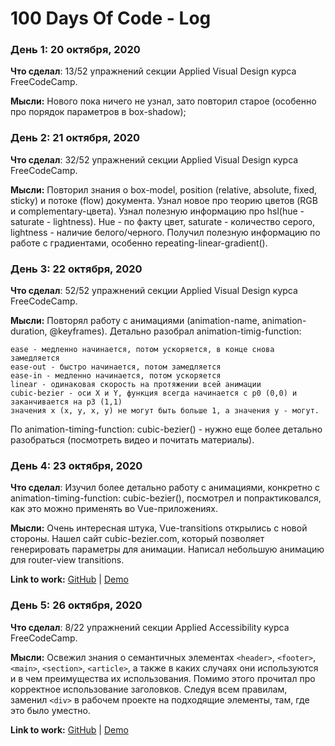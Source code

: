 # 100 Days Of Code - Log

### День 1:  20 октября, 2020

**Что сделал**: 13/52 упражнений секции Applied Visual Design курса FreeCodeCamp.

**Мысли:** Нового пока ничего не узнал, зато повторил старое (особенно про порядок параметров в box-shadow);

<!--**Link to work:** [Calculator App](http://www.example.com)-->

### День 2:  21 октября, 2020

**Что сделал**: 32/52 упражнений секции Applied Visual Design курса FreeCodeCamp.

**Мысли:** Повторил знания о box-model, position (relative, absolute, fixed, sticky) и потоке (flow) документа. 
Узнал новое про теорию цветов (RGB и complementary-цвета). Узнал полезную информацию про hsl(hue - saturate - lightness).
Hue - по факту цвет, saturate - количество серого, lightness - наличие белого/черного. Получил полезную информацию по работе с градиентами, особенно
repeating-linear-gradient().  

### День 3:  22 октября, 2020

**Что сделал**: 52/52 упражнений секции Applied Visual Design курса FreeCodeCamp.

**Мысли:** Повторял работу с анимациями (animation-name, animation-duration, @keyframes). Детально разобрал
animation-timig-function:

    ease - медленно начинается, потом ускоряется, в конце снова замедляется
    ease-out - быстро начинается, потом замедляется
    ease-in - медленно начинается, потом ускоряется
    linear - одинаковая скорость на протяжении всей анимации
    cubic-bezier - оси X и Y, функция всегда начинается с p0 (0,0) и заканчивается на p3 (1,1)
    значения x (x, y, x, y) не могут быть больше 1, а значения y - могут.

По animation-timing-function: cubic-bezier() - нужно еще более детально разобраться (посмотреть видео и почитать материалы).

### День 4:  23 октября, 2020

**Что сделал**: Изучил более детально работу с анимациями, конкретно с animation-timing-function: cubic-bezier(), посмотрел и 
попрактиковался, как это можно применять во Vue-приложениях.

**Мысли:** Очень интересная штука, Vue-transitions открылись с новой стороны. Нашел сайт cubic-bezier.com,
который позволяет генерировать параметры для анимации. Написал небольшую анимацию для router-view transitions.

**Link to work:** [GitHub](https://github.com/atogz/cubic-bezier-vue) |
                  [Demo](https://practical-mclean-59ebf8.netlify.app/)

### День 5:  26 октября, 2020

**Что сделал**: 8/22 упражнений секции Applied Accessibility курса FreeCodeCamp.

**Мысли:** Освежил знания о семантичных элементах `<header>`, `<footer>`, `<main>`, `<section>`, `<article>`, а также в каких
случаях они используются и в чем преимущества их использования. Помимо этого прочитал про
корректное использование заголовков. Следуя всем правилам, заменил `<div>` в рабочем проекте
на подходящие элементы, там, где это было уместно.

**Link to work:** [GitHub](https://github.com/atogz/coral-blog) |
                  [Demo](http://ru.dev13.coralorder.su/news/v2/)
